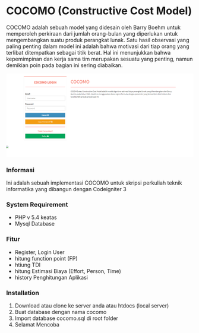 # COCOMO (Constructive Cost Model)


COCOMO adalah sebuah model yang didesain oleh Barry Boehm untuk memperoleh perkiraan dari jumlah orang-bulan yang diperlukan untuk mengembangkan suatu produk perangkat lunak. Satu hasil observasi yang paling penting dalam model ini adalah bahwa motivasi dari tiap orang yang terlibat ditempatkan sebagai titik berat. Hal ini menunjukkan bahwa kepemimpinan dan kerja sama tim merupakan sesuatu yang penting, namun demikian poin pada bagian ini sering diabaikan. 

![](screenshot/login.png)


### Informasi

Ini adalah sebuah implementasi COCOMO untuk skripsi perkuliah teknik informatika yang dibangun dengan Codeigniter 3

### System Requirement

- PHP v 5.4 keatas
- Mysql Database


### Fitur

- Register, Login User
- hitung function point (FP)
- htiung TDI
- hitung Estimasi Biaya (Effort, Person, Time)
- history Penghitungan Aplikasi

### Installation

1. Download atau clone ke server anda atau htdocs (local server)
2. Buat database dengan nama cocomo
3. Import database cocomo.sql di root folder
4. Selamat Mencoba
